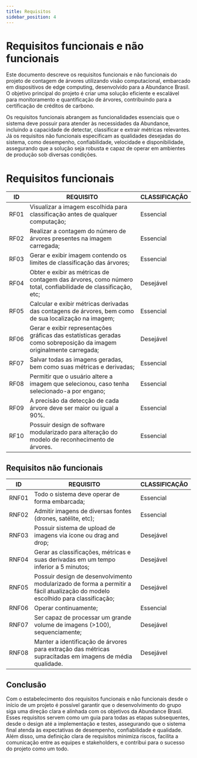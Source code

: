 ```yaml
---
title: Requisitos
sidebar_position: 4
---
```

# **Requisitos funcionais e não funcionais**

Este documento descreve os requisitos funcionais e não funcionais do projeto de contagem de árvores utilizando visão computacional, embarcado em dispositivos de edge computing, desenvolvido para a Abundance Brasil. O objetivo principal do projeto é criar uma solução eficiente e escalável para monitoramento e quantificação de árvores, contribuindo para a certificação de créditos de carbono.

Os requisitos funcionais abrangem as funcionalidades essenciais que o sistema deve possuir para atender às necessidades da Abundance, incluindo a capacidade de detectar, classificar e extrair métricas relevantes. Já os requisitos não funcionais especificam as qualidades desejadas do sistema, como desempenho, confiabilidade, velocidade e disponibilidade, assegurando que a solução seja robusta e capaz de operar em ambientes de produção sob diversas condições.

# **Requisitos funcionais**

| ID   | REQUISITO                                                                                                                  | CLASSIFICAÇÃO |
| ---- | -------------------------------------------------------------------------------------------------------------------------- | --------------- |
| RF01 | Visualizar a imagem escolhida para classificação antes de qualquer computação;                                         | Essencial       |
| RF02 | Realizar a contagem do número de árvores presentes na imagem carregada;                                                  | Essencial       |
| RF03 | Gerar e exibir imagem contendo os limites de classificação das árvores;                                                 | Essencial       |
| RF04 | Obter e exibir as métricas de contagem das árvores, como número total, confiabilidade de classificação, etc;          | Desejável      |
| RF05 | Calcular e exibir métricas derivadas das contagens de árvores, bem como de sua localização na imagem;                  | Essencial       |
| RF06 | Gerar e exibir representações gráficas das estatísticas geradas como sobreposição da imagem originalmente carregada; | Desejável      |
| RF07 | Salvar todas as imagens geradas, bem como suas métricas e derivadas;                                                      | Essencial       |
| RF08 | Permitir que o usuário altere a imagem que selecionou, caso tenha selecionado-a por engano;                               | Essencial       |
| RF09 | A precisão da detecção de cada árvore deve ser maior ou igual a 90%.                                                   | Essencial       |
| RF10 | Possuir design de software modularizado para alteração do modelo de reconhecimento de árvores.                          | Essencial       |

## Requisitos não funcionais

| ID    | REQUISITO                                                                                                                           | CLASSIFICAÇÃO |
| ----- | ----------------------------------------------------------------------------------------------------------------------------------- | --------------- |
| RNF01 | Todo o sistema deve operar de forma embarcada;                                                                                      | Essencial       |
| RNF02 | Admitir imagens de diversas fontes (drones, satélite, etc);                                                                        | Essencial       |
| RNF03 | Possuir sistema de upload de imagens via ícone ou drag and drop;                                                                   | Desejável      |
| RNF04 | Gerar as classificações, métricas e suas derivadas em um tempo inferior a 5 minutos;                                             | Desejável      |
| RNF05 | Possuir design de desenvolvimento modularizado de forma a permitir a fácil atualização do modelo escolhido para classificação; | Desejável      |
| RNF06 | Operar continuamente;                                                                                                               | Essencial       |
| RNF07 | Ser capaz de processar um grande volume de imagens (>100), sequenciamente;                                                          | Desejável      |
| RNF08 | Manter a identificação de árvores para extração das métricas supracitadas em imagens de média qualidade.                     | Desejável      |

## **Conclusão**

Com o estabelecimento dos requisitos funcionais e não funcionais desde o início de um projeto é possível garantir que o desenvolvimento do grupo siga uma direção clara e alinhada com os objetivos da Abundance Brasil. Esses requisitos servem como um guia para todas as etapas subsequentes, desde o design até a implementação e testes, assegurando que o sistema final atenda às expectativas de desempenho, confiabilidade e qualidade. Além disso, uma definição clara de requisitos minimiza riscos, facilita a comunicação entre as equipes e stakeholders, e contribui para o sucesso do projeto como um todo.

